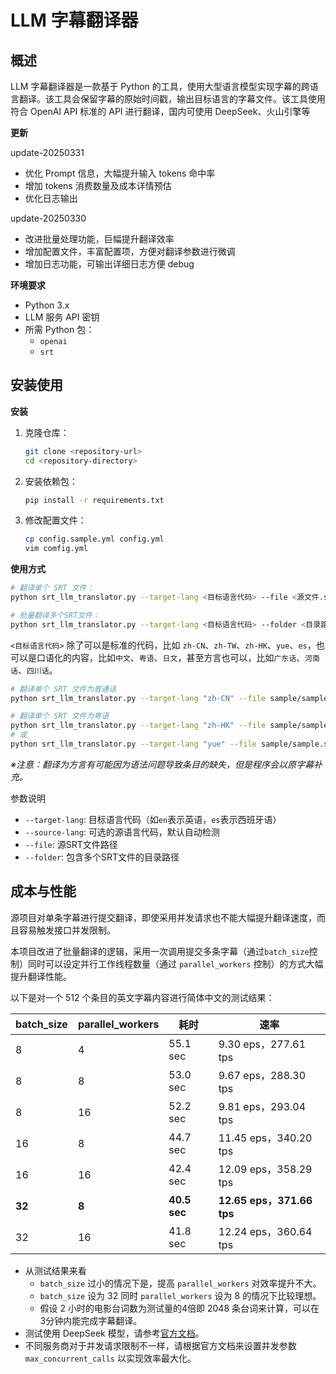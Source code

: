 # LLM 字幕翻译器

## 概述

LLM 字幕翻译器是一款基于 Python 的工具，使用大型语言模型实现字幕的跨语言翻译。该工具会保留字幕的原始时间戳，输出目标语言的字幕文件。该工具使用符合 OpenAI API 标准的 API 进行翻译，国内可使用 DeepSeek、火山引擎等

**更新**

update-20250331

- 优化 Prompt 信息，大幅提升输入 tokens 命中率
- 增加 tokens 消费数量及成本详情预估
- 优化日志输出

update-20250330

- 改进批量处理功能，巨幅提升翻译效率
- 增加配置文件，丰富配置项，方便对翻译参数进行微调
- 增加日志功能，可输出详细日志方便 debug

**环境要求**

- Python 3.x
- LLM 服务 API 密钥
- 所需 Python 包：
  - `openai`
  - `srt`

## 安装使用

**安装**

1. 克隆仓库：

    ```bash
    git clone <repository-url>
    cd <repository-directory>
    ```

2. 安装依赖包：
    ```bash
    pip install -r requirements.txt
    ```

3. 修改配置文件：
    ```bash
    cp config.sample.yml config.yml
    vim comfig.yml
    ```

**使用方式**

```bash
# 翻译单个 SRT 文件：
python srt_llm_translator.py --target-lang <目标语言代码> --file <源文件.srt>

# 批量翻译多个SRT文件：
python srt_llm_translator.py --target-lang <目标语言代码> --folder <目录路径>
```

`<目标语言代码>` 除了可以是标准的代码，比如 `zh-CN`、`zh-TW`、`zh-HK`、`yue`、`es`，也可以是口语化的内容，比如`中文`、`粤语`、`日文`，甚至方言也可以，比如`广东话`、`河南话`、`四川话`。

```bash
# 翻译单个 SRT 文件为普通话
python srt_llm_translator.py --target-lang "zh-CN" --file sample/sample.srt

# 翻译单个 SRT 文件为粤语
python srt_llm_translator.py --target-lang "zh-HK" --file sample/sample.srt
# 或
python srt_llm_translator.py --target-lang "yue" --file sample/sample.srt
```

*※注意：翻译为方言有可能因为语法问题导致条目的缺失，但是程序会以原字幕补充。*

参数说明

- `--target-lang`: 目标语言代码（如`en`表示英语，`es`表示西班牙语）
- `--source-lang`: 可选的源语言代码，默认自动检测
- `--file`: 源SRT文件路径
- `--folder`: 包含多个SRT文件的目录路径

## 成本与性能
源项目对单条字幕进行提交翻译，即使采用并发请求也不能大幅提升翻译速度，而且容易触发接口并发限制。

本项目改进了批量翻译的逻辑，采用一次调用提交多条字幕（通过`batch_size`控制）同时可以设定并行工作线程数量（通过 `parallel_workers` 控制）的方式大幅提升翻译性能。

以下是对一个 512 个条目的英文字幕内容进行简体中文的测试结果：

| batch_size | parallel_workers | 耗时         | 速率                      |
| ---------- | ---------------- | ------------ | ------------------------- |
| 8          | 4                | 55.1 sec     | 9.30 eps，277.61 tps      |
| 8          | 8                | 53.0 sec     | 9.67 eps，288.30 tps      |
| 8          | 16               | 52.2 sec     | 9.81 eps，293.04 tps      |
| 16         | 8                | 44.7 sec     | 11.45 eps，340.20 tps     |
| 16         | 16               | 42.4 sec     | 12.09 eps，358.29 tps     |
| **32**     | **8**            | **40.5 sec** | **12.65 eps，371.66 tps** |
| 32         | 16               | 41.8 sec     | 12.24 eps，360.64 tps     |

- 从测试结果来看
  - `batch_size` 过小的情况下是，提高 `parallel_workers` 对效率提升不大。
  - `batch_size` 设为 32 同时 `parallel_workers` 设为 8 的情况下比较理想。
  - 假设 2 小时的电影台词数为测试量的4倍即 2048 条台词来计算，可以在 3分钟内能完成字幕翻译。
- 测试使用 DeepSeek 模型，请参考[官方文档](https://api-docs.deepseek.com/zh-cn/quick_start/pricing/)。
- 不同服务商对于并发请求限制不一样，请根据官方文档来设置并发参数 `max_concurrent_calls` 以实现效率最大化。
